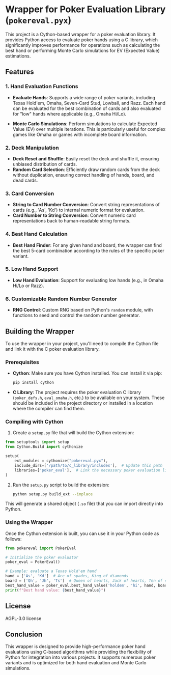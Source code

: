 # Wrapper for Poker Evaluation Library (`pokereval.pyx`)

This project is a Cython-based wrapper for a poker evaluation library. It provides Python access to evaluate poker hands using a C library, which significantly improves performance for operations such as calculating the best hand or performing Monte Carlo simulations for EV (Expected Value) estimations.

## Features

### 1. Hand Evaluation Functions

- **Evaluate Hands**: Supports a wide range of poker variants, including Texas Hold'em, Omaha, Seven-Card Stud, Lowball, and Razz. Each hand can be evaluated for the best combination of cards and also evaluated for "low" hands where applicable (e.g., Omaha Hi/Lo).
  
- **Monte Carlo Simulations**: Perform simulations to calculate Expected Value (EV) over multiple iterations. This is particularly useful for complex games like Omaha or games with incomplete board information.

### 2. Deck Manipulation

- **Deck Reset and Shuffle**: Easily reset the deck and shuffle it, ensuring unbiased distribution of cards.
- **Random Card Selection**: Efficiently draw random cards from the deck without duplication, ensuring correct handling of hands, board, and dead cards.

### 3. Card Conversion

- **String to Card Number Conversion**: Convert string representations of cards (e.g., 'As', 'Kd') to internal numeric format for evaluation.
- **Card Number to String Conversion**: Convert numeric card representations back to human-readable string formats.

### 4. Best Hand Calculation

- **Best Hand Finder**: For any given hand and board, the wrapper can find the best 5-card combination according to the rules of the specific poker variant.
  
### 5. Low Hand Support

- **Low Hand Evaluation**: Support for evaluating low hands (e.g., in Omaha Hi/Lo or Razz).

### 6. Customizable Random Number Generator

- **RNG Control**: Custom RNG based on Python's `random` module, with functions to seed and control the random number generator.

## Building the Wrapper

To use the wrapper in your project, you'll need to compile the Cython file and link it with the C poker evaluation library.

### Prerequisites

- **Cython**: Make sure you have Cython installed. You can install it via pip:

  ```bash
  pip install cython
  ```

- **C Library**: The project requires the poker evaluation C library (`poker_defs.h`, `eval_omaha.h`, etc.) to be available on your system. These should be included in the project directory or installed in a location where the compiler can find them.

### Compiling with Cython

1. Create a `setup.py` file that will build the Cython extension:

```python
from setuptools import setup
from Cython.Build import cythonize

setup(
    ext_modules = cythonize("pokereval.pyx"),
    include_dirs=['/path/to/c_library/includes'],  # Update this path
    libraries=['poker_eval'],  # Link the necessary poker evaluation library
)
```

2. Run the `setup.py` script to build the extension:

   ```bash
   python setup.py build_ext --inplace
   ```

This will generate a shared object (`.so` file) that you can import directly into Python.

### Using the Wrapper

Once the Cython extension is built, you can use it in your Python code as follows:

```python
from pokereval import PokerEval

# Initialize the poker evaluator
poker_eval = PokerEval()

# Example: evaluate a Texas Hold'em hand
hand = ['As', 'Kd']  # Ace of spades, King of diamonds
board = ['Qh', 'Jh', 'Ts']  # Queen of hearts, Jack of hearts, Ten of spades
best_hand_value = poker_eval.best_hand_value('holdem', 'hi', hand, board)
print(f"Best hand value: {best_hand_value}")
```

## License

 AGPL-3.0 license

## Conclusion

This wrapper is designed to provide high-performance poker hand evaluations using C-based algorithms while providing the flexibility of Python for integration into various projects. It supports numerous poker variants and is optimized for both hand evaluation and Monte Carlo simulations.
